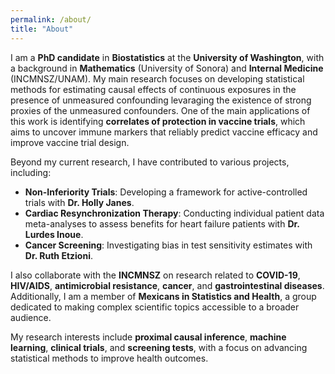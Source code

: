 ```yaml
---
permalink: /about/
title: "About"
---
```


I am a **PhD candidate** in **Biostatistics** at the **University of Washington**, with a background in **Mathematics** (University of Sonora) and **Internal Medicine** (INCMNSZ/UNAM). My main research focuses on developing statistical methods for estimating causal effects of continuous exposures in the presence of unmeasured confounding levaraging the existence of strong proxies of the unmeasured confounders. One of the main applications of this work is identifying **correlates of protection in vaccine trials**, which aims to uncover immune markers that reliably predict vaccine efficacy and improve vaccine trial design.

Beyond my current research, I have contributed to various projects, including:

- **Non-Inferiority Trials**: Developing a framework for active-controlled trials with **Dr. Holly Janes**.
- **Cardiac Resynchronization Therapy**: Conducting individual patient data meta-analyses to assess benefits for heart failure patients with **Dr. Lurdes Inoue**.
- **Cancer Screening**: Investigating bias in test sensitivity estimates with **Dr. Ruth Etzioni**.

I also collaborate with the **INCMNSZ** on research related to **COVID-19**, **HIV/AIDS**, **antimicrobial resistance**, **cancer**, and **gastrointestinal diseases**. Additionally, I am a member of **Mexicans in Statistics and Health**, a group dedicated to making complex scientific topics accessible to a broader audience.

My research interests include **proximal causal inference**, **machine learning**, **clinical trials**, and **screening tests**, with a focus on advancing statistical methods to improve health outcomes.
